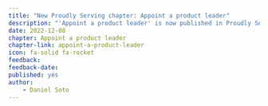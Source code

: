 ```yaml
---
title: "New Proudly Serving chapter: Appoint a product leader"
description: "'Appoint a product leader' is now published in Proudly Serving."
date: 2022-12-08
chapter: Appoint a product leader
chapter-link: appoint-a-product-leader
icon: fa-solid fa-rocket
feedback: 
feedback-date: 
published: yes
author: 
    - Daniel Soto
---
```

